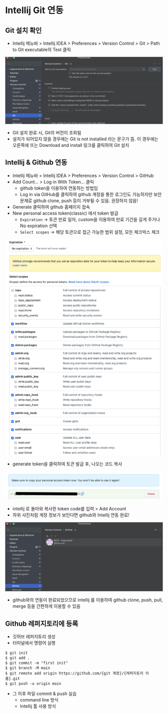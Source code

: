 # Intellij Git 연동

## Git 설치 확인
- Intellij 메뉴바 > Intellij IDEA > Preferences > Version Control > Git > Path to Git executable의 Test 클릭

![Alt text](./images/08.png)
- Git 설치 완료 시, Git의 버전이 조회됨
- 설치가 되어있지 않을 경우에는 Git is not installed 라는 문구가 뜸. 이 경우에는 오른쪽에 뜨는 Download and install 링크를 클릭하여 Git 설치


## Intellij & Github 연동
- Intellij 메뉴바 > Intellij IDEA > Preferences > Version Control > GitHub
- Add Count... > Log in With Token... 클릭
    - github token을 이용하여 연동하는 방법임
    - Log in via GitHub를 클릭하여 github 계정을 통한 로그인도 가능하지만 보안 문제로 github clone, push 등이 거부될 수 있음. 권장하지 않음!
- Generate 클릭하여 github 홈페이지 접속
- New personal access token(classic) 에서 token 발급
    - `Expiration` -> 토큰 만료 일자, custom을 이용하여 만료 기간을 길게 주거나 No expiration 선택
    - `Select scopes` -> 해당 토큰으로 접근 가능한 범위 설정, 모든 체크박스 체크

![Alt text](./images/09.png)

- generate token을 클릭하여 토큰 발급 후, 나오는 코드 복사

![Alt text](./images/10.png)
- intellij 로 돌아와 복사한 token code를 입력 > Add Account
- 하위 사진처럼 계정 정보가 보인다면 github와 Intellij 연동 완료!

![Alt text](./images/11.png)

- github와의 연동이 완료되었으므로 intellij 를 이용하여 github clone, push, pull, merge 등을 간편하게 이용할 수 있음


## Github 레퍼지토리에 등록

- 깃허브 레퍼지토리 생성
- 터미널에서 명령어 실행
```console
$ git init
$ git add .
$ git commit -m "first init"
$ git branch -M main
$ git remote add origin https://github.com/{git 계정}/{레퍼지토리 이름}.git
$ git push -u origin main
```

- 그 이후 파일 commit & push 실습
    - command line 방식
    - Intellij 툴 사용 방식
